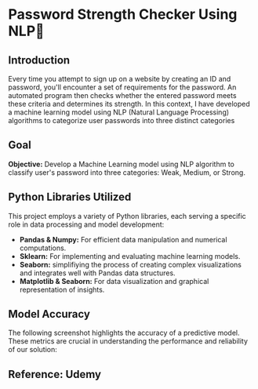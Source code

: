 # Password Strength Checker Using NLP🔑

## Introduction
Every time you attempt to sign up on a website by creating an ID and password, you'll encounter a set of requirements for the password. An automated program then checks whether the entered password meets these criteria and determines its strength. In this context, I have developed a machine learning model using NLP (Natural Language Processing) algorithms to categorize user passwords into three distinct categories
## Goal

**Objective:** Develop a Machine Learning model using NLP algorithm to classify user's password into three categories: Weak, Medium, or Strong.

## Python Libraries Utilized
This project employs a variety of Python libraries, each serving a specific role in data processing and model development:

- **Pandas & Numpy:** For efficient data manipulation and numerical computations.
- **Sklearn:** For implementing and evaluating machine learning models.
- **Seaborn:** simplifiying the process of creating complex visualizations and integrates well with Pandas data structures.
- **Matplotlib & Seaborn:** For data visualization and graphical representation of insights.

## Model Accuracy
The following screenshot highlights the accuracy of a predictive model. These metrics are crucial in understanding the performance and reliability of our solution:


## Reference: Udemy
